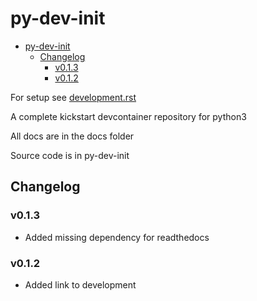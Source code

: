 # py-dev-init

- [py-dev-init](#py-dev-init)
  - [Changelog](#changelog)
    - [v0.1.3](#v013)
    - [v0.1.2](#v012)

For setup see [development.rst](docs/development.rst)

A complete kickstart devcontainer repository for python3  

All docs are in the docs folder  

Source code is in py-dev-init  

## Changelog

### v0.1.3

- Added missing dependency for readthedocs

### v0.1.2

- Added link to development
